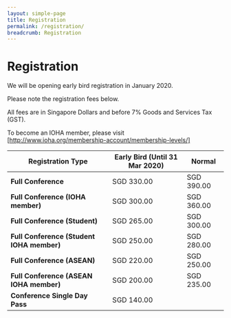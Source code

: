 ```yaml
---
layout: simple-page
title: Registration
permalink: /registration/
breadcrumb: Registration
---
```

# Registration

We will be opening early bird registration in January 2020.

Please note the registration fees below.

All fees are in Singapore Dollars and before 7% Goods and Services Tax (GST).

To become an IOHA member, please visit [http://www.ioha.org/membership-account/membership-levels/]

| **Registration Type**                      | **Early Bird (Until 31 Mar 2020)** | **Normal**  |
| ------------------------------------------ | ---------------------------------- | ----------- |
| **Full Conference**                        | SGD  330.00                        | SGD  390.00 |
| **Full Conference (IOHA member)**          | SGD  300.00                        | SGD  360.00 |
| **Full Conference (Student)**              | SGD  265.00                        | SGD  300.00 |
| **Full Conference (Student IOHA  member)** | SGD  250.00                        | SGD  280.00 |
| **Full Conference (ASEAN)**                | SGD  220.00                        | SGD  250.00 |
| **Full Conference (ASEAN IOHA member)**    | SGD  200.00                        | SGD  235.00 |
| **Conference Single Day Pass**             | SGD  140.00                        |             |